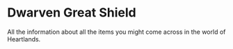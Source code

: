 # Dwarven Great Shield


All the information about all the items you might come across in the world of Heartlands.

